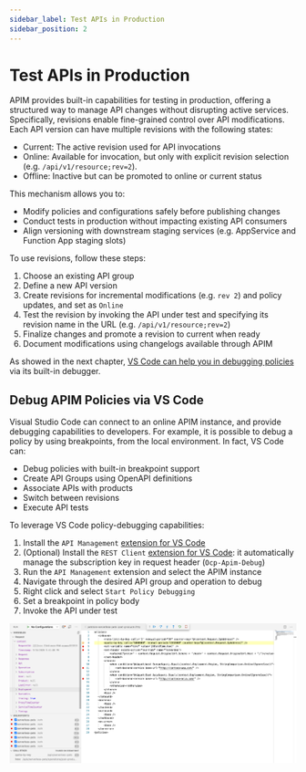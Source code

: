 ```yaml
---
sidebar_label: Test APIs in Production
sidebar_position: 2
---
```


# Test APIs in Production

APIM provides built-in capabilities for testing in production, offering a
structured way to manage API changes without disrupting active services.
Specifically, revisions enable fine-grained control over API modifications. Each
API version can have multiple revisions with the following states:

- Current: The active revision used for API invocations
- Online: Available for invocation, but only with explicit revision selection
  (e.g. `/api/v1/resource;rev=2`).
- Offline: Inactive but can be promoted to online or current status

This mechanism allows you to:

- Modify policies and configurations safely before publishing changes
- Conduct tests in production without impacting existing API consumers
- Align versioning with downstream staging services (e.g. AppService and
  Function App staging slots)

To use revisions, follow these steps:

1. Choose an existing API group
2. Define a new API version
3. Create revisions for incremental modifications (e.g. `rev 2`) and policy
   updates, and set as `Online`
4. Test the revision by invoking the API under test and specifying its revision
   name in the URL (e.g. `/api/v1/resource;rev=2`)
5. Finalize changes and promote a revision to current when ready
6. Document modifications using changelogs available through APIM

As showed in the next chapter,
[VS Code can help you in debugging policies](#debug-apim-policies-via-vs-code)
via its built-in debugger.

## Debug APIM Policies via VS Code

Visual Studio Code can connect to an online APIM instance, and provide debugging
capabilities to developers. For example, it is possible to debug a policy by
using breakpoints, from the local environment. In fact, VS Code can:

- Debug policies with built-in breakpoint support
- Create API Groups using OpenAPI definitions
- Associate APIs with products
- Switch between revisions
- Execute API tests

To leverage VS Code policy-debugging capabilities:

1. Install the `API Management`
   [extension for VS Code](https://marketplace.visualstudio.com/items?itemName=ms-azuretools.vscode-apimanagement)
2. (Optional) Install the `REST Client`
   [extension for VS Code](https://marketplace.visualstudio.com/items?itemName=humao.rest-client):
   it automatically manage the subscription key in request header
   (`Ocp-Apim-Debug`)
3. Run the `API Management` extension and select the APIM instance
4. Navigate through the desired API group and operation to debug
5. Right click and select `Start Policy Debugging`
6. Set a breakpoint in policy body
7. Invoke the API under test

![APIM Policy in Debug Mode](./debugging/apim-debugging.png)
